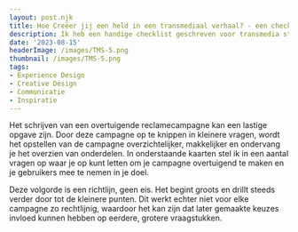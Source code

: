 ```yaml
---
layout: post.njk
title: Hoe Creëer jij een held in een transmediaal verhaal? - een checklist
description: Ik heb een handige checklist geschreven voor transmedia storytelling. Hiermee ga jij verder dan verhalen verspreiden over meerdere media. Je bouwt een rijke storyworld waarin gebruikers actief kunnen bijdragen, ontdekken en creëren. Hiermee kun je het proces systematisch en effectief aanpakken.
date: '2023-08-15'
headerImage: /images/TMS-5.png
thumbnail: /images/TMS-5.png
tags:
- Experience Design
- Creative Design
- Communicatie
- Inspiratie
---
```


Het schrijven van een overtuigende reclamecampagne kan een lastige opgave zijn. Door deze campagne op te knippen in kleinere vragen, wordt het opstellen van de campagne overzichtelijker, makkelijker en ondervang je het overzien van onderdelen. In onderstaande kaarten stel ik in een aantal vragen op waar je op kunt letten om je campagne overtuigend te maken en je gebruikers mee te nemen in je doel.

Deze volgorde is een richtlijn, geen eis. Het begint groots en drillt steeds verder door tot de kleinere punten. Dit werkt echter niet voor elke campagne zo rechtlijnig, waardoor het kan zijn dat later gemaakte keuzes invloed kunnen hebben op eerdere, grotere vraagstukken.

